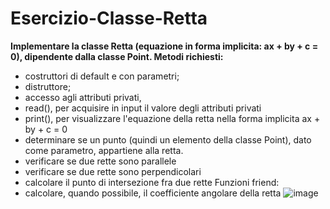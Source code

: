 # Esercizio-Classe-Retta

**Implementare la classe Retta (equazione in forma implicita: ax + by + c = 0), dipendente dalla classe Point.
Metodi richiesti:**
- costruttori di default e con parametri;
- distruttore;
- accesso agli attributi privati,
- read(), per acquisire in input il valore degli attributi privati
- print(), per visualizzare l'equazione della retta nella forma implicita ax + by + c = 0
- determinare se un punto (quindi un elemento della classe Point), dato come parametro, appartiene alla retta.
- verificare se due rette sono parallele
- verificare se due rette sono perpendicolari
- calcolare il punto di intersezione fra due rette
Funzioni friend:
- calcolare, quando possibile, il coefficiente angolare della retta
![image](https://github.com/marvertid/InfoEserciziTeoria/assets/152005949/a04797c5-7e29-496e-ad15-0653100d7e81)
